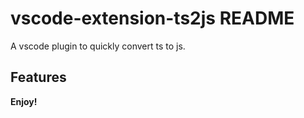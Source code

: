 # vscode-extension-ts2js README

A vscode plugin to quickly convert ts to js.

## Features

**Enjoy!**
